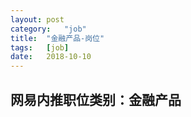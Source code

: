 ```yaml
---
layout:	post
category:	"job"
title:	"金融产品-岗位"
tags:	[job]
date:	2018-10-10
---
```

## 网易内推职位类别：金融产品
